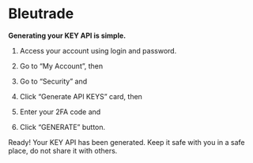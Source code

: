 # Bleutrade

**Generating your KEY API is simple.**

1. Access your account using login and password.

2. Go to “My Account”, then

3. Go to “Security” and

4. Click “Generate API KEYS” card, then

5. Enter your 2FA code and

6. Click “GENERATE” button.

Ready! Your KEY API has been generated. Keep it safe with you in a safe place, do not share it with others.


